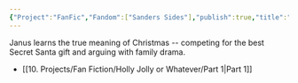 ```yaml
---
{"Project":"FanFic","Fandom":["Sanders Sides"],"publish":true,"title":"Holly Jolly or Whatever","draft":false,"PassFrontmatter":true,"created":"2024-12-06T12:51:01.537-04:00","updated":"2024-12-06T18:23:40.277-04:00"}
---
```


Janus learns the true meaning of Christmas -- competing for the best Secret Santa gift and arguing with family drama. 

- [[10. Projects/Fan Fiction/Holly Jolly or Whatever/Part 1\|Part 1]]

